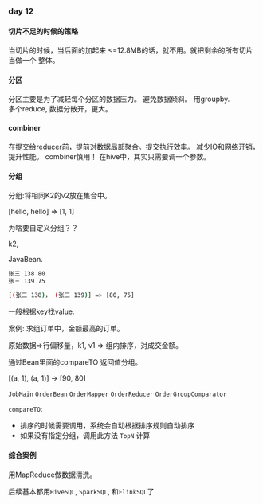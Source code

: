 ### day 12

#### 切片不足的时候的策略

当切片的时候，当后面的加起来 <=12.8MB的话，就不用。就把剩余的所有切片当做一个 整体。

#### 分区

分区主要是为了减轻每个分区的数据压力。 避免数据倾斜。 用groupby.  
多个reduce, 数据分散开，更大。

#### combiner

在提交给reducer前，提前对数据局部聚合。提交执行效率。 减少IO和网络开销，提升性能。 combiner慎用！ 在hive中，其实只需要调一个参数。

#### 分组

分组:将相同K2的v2放在集合中。

[hello, hello] => [1, 1]

为啥要自定义分组？？

k2,

JavaBean.

```bash 
张三 138 80 
张三 139 75

[(张三 138)， (张三 139)] => [80, 75]
```

一般根据key找value.

案例: 求组订单中，金额最高的订单。

原始数据=>行偏移量，k1, v1 => 组内排序，对成交金额。

通过Bean里面的compareTO 返回值分组。

[(a, 1), (a, 1)] -> [90, 80]

`JobMain`
`OrderBean`
`OrderMapper`
`OrderReducer`
`OrderGroupComparator`

`compareTO`:

+ 排序的时候需要调用，系统会自动根据排序规则自动排序
+ 如果没有指定分组，调用此方法
`TopN` 计算

#### 综合案例

用MapReduce做数据清洗。

后续基本都用`HiveSQL`, `SparkSQL`, 和`FlinkSQL`了









